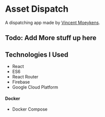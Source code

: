 # Asset Dispatch
A dispatching app made by [Vincent Moeykens](https://github.com/vincemoe).
## Todo: Add More stuff up here

## Technologies I Used

- React
- ES6
- React Router
- Firebase
- Google Cloud Platform


#### Docker
- Docker Compose

